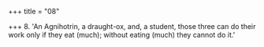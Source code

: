 +++
title = "08"

+++
8. 'An Agnihotrin, a draught-ox, and, a student, those three can do their work only if they eat (much); without eating (much) they cannot do it.'
